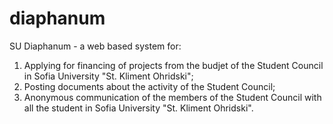 # diaphanum
SU Diaphanum - a web based system for:
1. Applying for financing of projects from the budjet of the Student Council in Sofia University "St. Kliment Ohridski";
2. Posting documents about the activity of the Student Council;
3. Аnonymous communication of the members of the Student Council with all the student in Sofia University "St. Kliment Ohridski".
